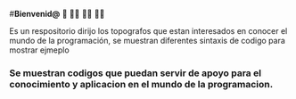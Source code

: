 #**Bienvenid@** 👋 👨‍💻 🧑‍💻 👩‍💻

Es un respositorio dirijo los topografos que estan interesados en conocer el mundo de la programación, se muestran diferentes sintaxis de codigo para mostrar ejmeplo
### Se muestran codigos que puedan servir de apoyo para el conocimiento y aplicacion en el mundo de la programacion.

<!--
**Desarrollador0035/Desarrollador0035** is a ✨ _special_ ✨ repository because its `README.md` (this file) appears on your GitHub profile.

Here are some ideas to get you started:

 🔭 I’m currently working on ...
 🌱 I’m currently learning ...
 👯 I’m looking to collaborate on ...
- 🤔 I’m looking for help with ...
- 💬 Ask me about ...
- 📫 How to reach me: ...
- 😄 Pronouns: ...
- ⚡ Fun fact: ...
-->
